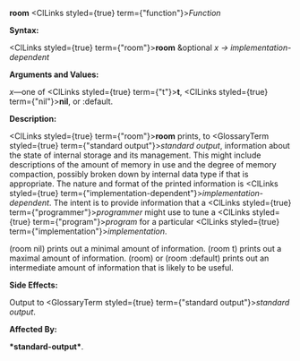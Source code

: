 **room** <ClLinks styled={true} term={"function"}><i>Function</i></ClLinks> 



**Syntax:** 



<ClLinks styled={true} term={"room"}><b>room</b></ClLinks> &amp;optional *x → implementation-dependent* 



**Arguments and Values:** 



*x*—one of <ClLinks styled={true} term={"t"}><b>t</b></ClLinks>, <ClLinks styled={true} term={"nil"}><b>nil</b></ClLinks>, or :default. 



**Description:** 



<ClLinks styled={true} term={"room"}><b>room</b></ClLinks> prints, to <GlossaryTerm styled={true} term={"standard output"}><i>standard output</i></GlossaryTerm>, information about the state of internal storage and its management. This might include descriptions of the amount of memory in use and the degree of memory compaction, possibly broken down by internal data type if that is appropriate. The nature and format of the printed information is <ClLinks styled={true} term={"implementation-dependent"}><i>implementation-dependent</i></ClLinks>. The intent is to provide information that a <ClLinks styled={true} term={"programmer"}><i>programmer</i></ClLinks> might use to tune a <ClLinks styled={true} term={"program"}><i>program</i></ClLinks> for a particular <ClLinks styled={true} term={"implementation"}><i>implementation</i></ClLinks>. 



(room nil) prints out a minimal amount of information. (room t) prints out a maximal amount of information. (room) or (room :default) prints out an intermediate amount of information that is likely to be useful. 



**Side Effects:** 



Output to <GlossaryTerm styled={true} term={"standard output"}><i>standard output</i></GlossaryTerm>. 







 



 



**Affected By:** 



**\*standard-output\***. 



